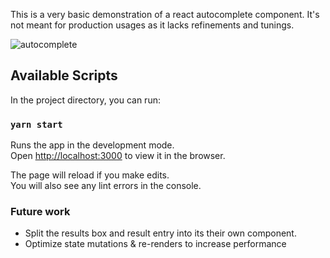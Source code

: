 This is a very basic demonstration of a react autocomplete component. It's not meant for production usages as it lacks refinements and tunings.

![autocomplete](https://user-images.githubusercontent.com/3678598/80542584-a3cc0780-8983-11ea-8d1a-6ed8b3ce2b6f.gif)

## Available Scripts

In the project directory, you can run:

### `yarn start`

Runs the app in the development mode.<br />
Open [http://localhost:3000](http://localhost:3000) to view it in the browser.

The page will reload if you make edits.<br />
You will also see any lint errors in the console.

### Future work

- Split the results box and result entry into its their own component.
- Optimize state mutations & re-renders to increase performance

